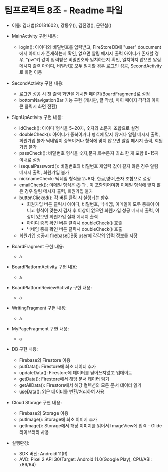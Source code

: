 # 팀프로젝트 8조 - Readme 파일
- 이름: 김태범(20181602), 강동우(), 김진명(), 문민철()

- MainActivity 구현 내용:
	- login(): 아이디와 비밀번호를 입력받고, FireStoreDB에 "user" doucument에서 아이디가 존재하는지 확인, 없으면 알림 메시지 출력
	 	   아이디가 존재할 경우, "pw"키 값이 입력받은 비밀번호와 일치하는지 확인, 일치하지 않으면 알림 메시지 출력
	 	   아이디, 비밀번호 모두 일치할 경우 로그인 성공, SecondActivity로 화면 이동
	
- SecondActivity 구현 내용:
	- 로그인 성공 시 첫 출력 화면을 게시판 페이지(BoardFragment)로 설정 
	- bottomNavigationBar 기능 구현 (게시판, 글 작성, 마이 페이지 각각의 아이콘 클릭시 화면 전환)
	
- SignUpActivity 구현 내용:
	- idCheck(): 아이디 형식을 5~20자, 숫자와 소문자 조합으로 설정
	- doubleCheck(): 아이디가 중복이거나 형식에 맞지 않거나 알림 메시지 출력, 회원가입 불가
	 		 닉네임이 중복이거나 형식에 맞지 않으면 알림 메시지 출력, 회원가입 불가	
	- passCheck(): 비밀번호 형식을 숫자,문자,특수문자 최소 한 개 포함 8~15자 이내로 설정
	- isequalPassword(): 비밀번호와 비밀번호 재입력 값이 같지 않은 경우 알림 메시지 출력, 회원가입 불가
	- nicknameCheck: 닉네임 형식을 2~8자, 한글,영어,숫자 조합으로 설정
	- emailCheck(): 이메일 형식은  @ 과 . 이 포함되어야함
			이메일 형식에 맞지 않은 경우 알림 메시지 출력, 회원가입 불가
	- buttonClicked(): 각 버튼 클릭 시 실행되는 함수
		- 회원가입 버튼 클릭시 아이디, 비밀번호, 닉네임, 이메일이 모두 중복이 아니고 형식이 맞는지 검사 후
		  이상이 없으면 회원가입 성공 메시지 출력, 이상이 있으면 회원가입 실패 메시지 출력
		- 아이디 중복 확인 버튼 클릭시 doubleCheck() 호출
		- 닉네임 중복 확인 버튼 클릭시 doubleCheck() 호출
	- 회원가입 성공시 firebaseDB중 user에 각각의 입력 정보를 저장
	
- BoardFragment 구현 내용:
	- a
	
- BoardPlatformActivity 구현 내용:
	- a
	
- BoardPlatformReviewActivity 구현 내용:
	- a
	
- WritingFragment 구현 내용:
	- a
	
- MyPageFragment 구현 내용:
	- a

- DB 구현 내용:
	- Firebase의 Firestore 이용
	- putData(): Firestore에 최초 데이터 추가
	- updateData(): Firestore에 데이터를 덮어쓰지않고 업데이트
	- getData(): Firestore에서 해당 문서 데이터 읽기
	- getAllData(): Firestore에서 해당 컬렉션의 모든 문서 데이터 읽기
	- useData(): 읽은 데이터를 변환/처리하여 사용
	
- Cloud Storage 구현 내용:
	- Firebase의 Storage 이용
	- putImage(): Storage에 최초 이미지 추가
	- getImage(): Storage에서 해당 이미지를 읽어서 ImageView에 입력 - Glide 리이브러리 사용
	
- 실행환경:
	- SDK 버전: Android 11(R)
	- AVD: Pixel 2 API 30(Target: Android 11.0(Google Play), CPU/ABI: x86/64)
